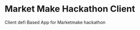 Market Make Hackathon Client
============================

Client defi Based App for Marketmake hackathon
